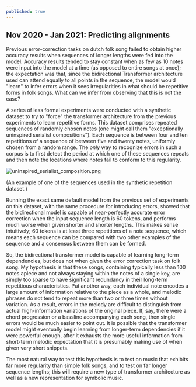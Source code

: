 ```yaml
---
published: true
---
```

## Nov 2020 - Jan 2021: Predicting alignments

Previous error-correction tasks on dutch folk song failed to obtain higher accuracy results when sequences of longer lengths were fed into the model. Accuracy results tended to stay constant when as few as 10 notes were input into the model at a time (as opposed to entire songs at once); the expectation was that, since the bidirectional Transformer architecture used can attend equally to all points in the sequence, the model would "learn" to infer errors when it sees irregularities in what should be repetitive forms in folk songs. What can we infer from observing that this is not the case?

A series of less formal experiments were conducted with a synthetic dataset to try to "force" the transformer architecture from the previous experiments to learn repetitive forms. This dataset comprises repeated sequences of randomly chosen notes (one might call them "exceptionally uninspired serialist compositions"). Each sequence is between four and ten repetitions of a sequence of between five and twenty notes, uniformly chosen from a random range. The _only_ way to recognize errors in such a corpus is to first detect the period at which one of these sequences repeats and then note the locations where notes fail to conform to this regularity.

![uninspired_serialist_composition.png]({{site.baseurl}}/_posts/uninspired_serialist_composition.png)

(An example of one of the sequences used in the synthetic repetition dataset.)

Running the exact same default model from the previous set of experiments on this dataset, with the same procedure for introducing errors, showed that the bidirectional model is capable of near-perfectly accurate error correction when the input sequence length is 60 tokens, and performs much worse when given shorter and shorter lengths. This makes sense intuitively; 60 tokens is at least three repetitions of a note sequence, which means each sequence can be compared with two other examples of the sequence and a consensus between them can be formed.

So, the bidirectional transformer model is capable of learning long-term dependencies, but does not when given the error correction task on folk song. My hypothesis is that these songs, containing typically less than 100 notes apiece and not always staying within the notes of a single key, are simply too sparse to have significant redundancy in their long-term repetitious characteristics. Put another way, each individual note encodes a large amount of information relative to the piece as a whole, and melodic phrases do not tend to repeat more than two or three times without variation. As a result, errors in the melody are difficult to distinguish from actual high-information variations of the original piece. If, say, there were a chord progression or a bassline accompanying each song, then single errors would be much easier to point out. It is possible that the transformer model might eventually begin learning from longer-term dependencies if it were powerful enough, after it exhausts the more useful information from short-term melodic expectation that it is presumably making use of when given very short snippets.

The most natural way to test this hypothesis is to test on music that exhibits far more regularity than simple folk songs, and to test on far longer sequence lengths; this will require a new type of transformer architecture as well as a new representation for symbolic music.
